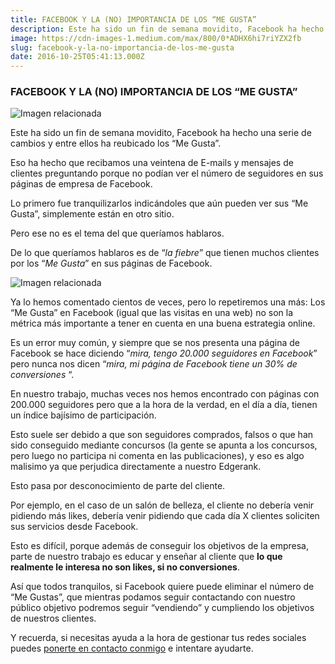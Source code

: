 ```yaml
---
title: FACEBOOK Y LA (NO) IMPORTANCIA DE LOS “ME GUSTA”
description: Este ha sido un fin de semana movidito, Facebook ha hecho una serie de cambios y entre ellos ha reubicado los “Me Gusta”.
image: https://cdn-images-1.medium.com/max/800/0*ADHX6hi7riYZX2fb
slug: facebook-y-la-no-importancia-de-los-me-gusta
date: 2016-10-25T05:41:13.000Z
---
```


### FACEBOOK Y LA (NO) IMPORTANCIA DE LOS “ME GUSTA”

![Imagen relacionada](https://cdn-images-1.medium.com/max/800/0*ADHX6hi7riYZX2fb)

Este ha sido un fin de semana movidito, Facebook ha hecho una serie de cambios y entre ellos ha reubicado los “Me Gusta”.

Eso ha hecho que recibamos una veintena de E-mails y mensajes de clientes preguntando porque no podían ver el número de seguidores en sus páginas de empresa de Facebook.

Lo primero fue tranquilizarlos indicándoles que aún pueden ver sus “Me Gusta”, simplemente están en otro sitio.

Pero ese no es el tema del que queríamos hablaros.

De lo que queríamos hablaros es de “*la fiebre*” que tienen muchos clientes por los “*Me Gusta*” en sus páginas de Facebook.

![Imagen relacionada](https://cdn-images-1.medium.com/max/800/0*7Db73YpdkaLbhwjE)

Ya lo hemos comentado cientos de veces, pero lo repetiremos una más: Los “Me Gusta” en Facebook (igual que las visitas en una web) no son la métrica más importante a tener en cuenta en una buena estrategia online.

Es un error muy común, y siempre que se nos presenta una página de Facebook se hace diciendo “*mira, tengo 20.000 seguidores en Facebook*” pero nunca nos dicen “*mira, mi página de Facebook tiene un 30% de conversiones* “.

En nuestro trabajo, muchas veces nos hemos encontrado con páginas con 200.000 seguidores pero que a la hora de la verdad, en el día a día, tienen un índice bajísimo de participación.

Esto suele ser debido a que son seguidores comprados, falsos o que han sido conseguido mediante concursos (la gente se apunta a los concursos, pero luego no participa ni comenta en las publicaciones), y eso es algo malisimo ya que perjudica directamente a nuestro Edgerank.

Esto pasa por desconocimiento de parte del cliente.

Por ejemplo, en el caso de un salón de belleza, el cliente no debería venir pidiendo más likes, debería venir pidiendo que cada día X clientes soliciten sus servicios desde Facebook.

Esto es difícil, porque además de conseguir los objetivos de la empresa, parte de nuestro trabajo es educar y enseñar al cliente que **lo que realmente le interesa no son likes, si no conversiones**.

Así que todos tranquilos, si Facebook quiere puede eliminar el número de “Me Gustas”, que mientras podamos seguir contactando con nuestro público objetivo podremos seguir “vendiendo” y cumpliendo los objetivos de nuestros clientes.

Y recuerda, si necesitas ayuda a la hora de gestionar tus redes sociales puedes [ponerte en contacto conmigo](mailto:info@ajra.es) e intentare ayudarte.
